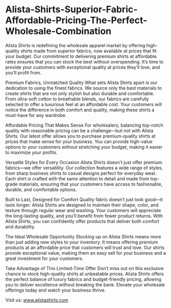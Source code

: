 # Alista-Shirts-Superior-Fabric-Affordable-Pricing-The-Perfect-Wholesale-Combination
Alista Shirts is redefining the wholesale apparel market by offering high-quality shirts made from superior fabrics, now available at prices that fit your budget. Our commitment to delivering premium shirts at affordable rates ensures that you can stock the best without overspending. It’s time to provide your customers with exceptional quality at prices they’ll love, and you’ll profit from.

Premium Fabrics, Unmatched Quality
What sets Alista Shirts apart is our dedication to using the finest fabrics. We source only the best materials to create shirts that are not only stylish but also durable and comfortable. From ultra-soft cotton to breathable blends, our fabrics are carefully selected to offer a luxurious feel at an affordable cost. Your customers will notice the difference in both comfort and quality, making these shirts a must-have for any wardrobe.

Affordable Pricing That Makes Sense
For wholesalers, balancing top-notch quality with reasonable pricing can be a challenge—but not with Alista Shirts. Our latest offer allows you to purchase premium-quality shirts at prices that make sense for your business. You can provide high-value options to your customers without stretching your budget, making it easier to maximize your profits.

Versatile Styles for Every Occasion
Alista Shirts doesn’t just offer premium fabrics—we offer versatility. Our collection features a wide range of styles, from sharp business shirts to casual designs perfect for everyday wear. Each shirt is crafted with the same attention to detail and made from top-grade materials, ensuring that your customers have access to fashionable, durable, and comfortable options.

Built to Last, Designed for Comfort
Quality fabric doesn’t just look good—it lasts longer. Alista Shirts are designed to maintain their shape, color, and texture through regular wear and washing. Your customers will appreciate the long-lasting quality, and you’ll benefit from fewer product returns. With Alista Shirts, you can confidently offer products that deliver both comfort and durability.

The Ideal Wholesale Opportunity
Stocking up on Alista Shirts means more than just adding new styles to your inventory. It means offering premium products at an affordable price that customers will trust and love. Our shirts provide exceptional value, making them an easy sell for your business and a great investment for your customers.

Take Advantage of This Limited-Time Offer
Don’t miss out on this exclusive chance to stock high-quality shirts at unbeatable prices. Alista Shirts offers the perfect balance of luxury fabrics and budget-friendly pricing, allowing you to deliver excellence without breaking the bank. Elevate your wholesale offerings today and watch your business thrive.

Visit us: www.alistashirts.com
